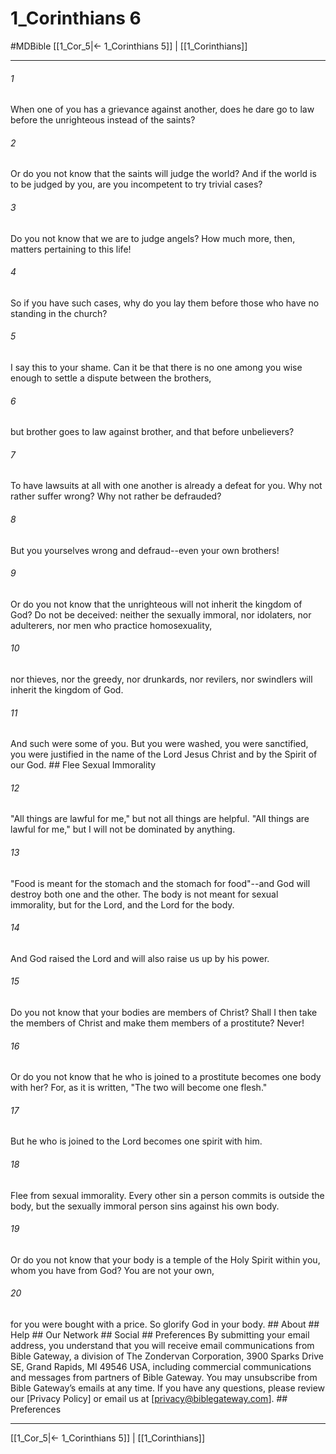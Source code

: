 # 1_Corinthians 6
#MDBible
[[1_Cor_5|← 1_Corinthians 5]] | [[1_Corinthians]]

***


###### 1 
When one of you has a grievance against another, does he dare go to law before the unrighteous instead of the saints? 

###### 2 
Or do you not know that the saints will judge the world? And if the world is to be judged by you, are you incompetent to try trivial cases? 

###### 3 
Do you not know that we are to judge angels? How much more, then, matters pertaining to this life! 

###### 4 
So if you have such cases, why do you lay them before those who have no standing in the church? 

###### 5 
I say this to your shame. Can it be that there is no one among you wise enough to settle a dispute between the brothers, 

###### 6 
but brother goes to law against brother, and that before unbelievers? 

###### 7 
To have lawsuits at all with one another is already a defeat for you. Why not rather suffer wrong? Why not rather be defrauded? 

###### 8 
But you yourselves wrong and defraud--even your own brothers! 

###### 9 
Or do you not know that the unrighteous will not inherit the kingdom of God? Do not be deceived: neither the sexually immoral, nor idolaters, nor adulterers, nor men who practice homosexuality, 

###### 10 
nor thieves, nor the greedy, nor drunkards, nor revilers, nor swindlers will inherit the kingdom of God. 

###### 11 
And such were some of you. But you were washed, you were sanctified, you were justified in the name of the Lord Jesus Christ and by the Spirit of our God. ## Flee Sexual Immorality 

###### 12 
"All things are lawful for me," but not all things are helpful. "All things are lawful for me," but I will not be dominated by anything. 

###### 13 
"Food is meant for the stomach and the stomach for food"--and God will destroy both one and the other. The body is not meant for sexual immorality, but for the Lord, and the Lord for the body. 

###### 14 
And God raised the Lord and will also raise us up by his power. 

###### 15 
Do you not know that your bodies are members of Christ? Shall I then take the members of Christ and make them members of a prostitute? Never! 

###### 16 
Or do you not know that he who is joined to a prostitute becomes one body with her? For, as it is written, "The two will become one flesh." 

###### 17 
But he who is joined to the Lord becomes one spirit with him. 

###### 18 
Flee from sexual immorality. Every other sin a person commits is outside the body, but the sexually immoral person sins against his own body. 

###### 19 
Or do you not know that your body is a temple of the Holy Spirit within you, whom you have from God? You are not your own, 

###### 20 
for you were bought with a price. So glorify God in your body. ## About ## Help ## Our Network ## Social ## Preferences By submitting your email address, you understand that you will receive email communications from Bible Gateway, a division of The Zondervan Corporation, 3900 Sparks Drive SE, Grand Rapids, MI 49546 USA, including commercial communications and messages from partners of Bible Gateway. You may unsubscribe from Bible Gateway&rsquo;s emails at any time. If you have any questions, please review our [Privacy Policy] or email us at [privacy@biblegateway.com]. ## Preferences

***

[[1_Cor_5|← 1_Corinthians 5]] | [[1_Corinthians]]
